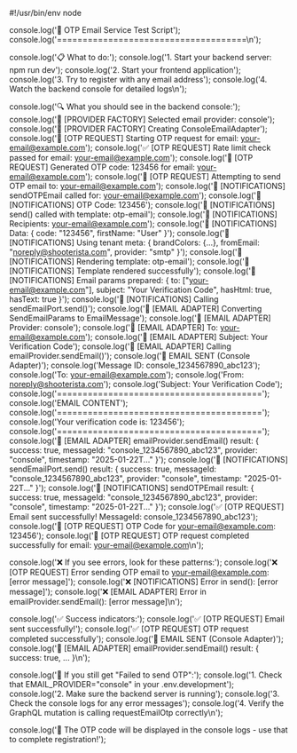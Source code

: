 #!/usr/bin/env node

console.log('🧪 OTP Email Service Test Script');
console.log('=====================================\n');

console.log('📋 What to do:');
console.log('1. Start your backend server: npm run dev');
console.log('2. Start your frontend application');
console.log('3. Try to register with any email address');
console.log('4. Watch the backend console for detailed logs\n');

console.log('🔍 What you should see in the backend console:');
console.log('📧 [PROVIDER FACTORY] Selected email provider: console');
console.log('📧 [PROVIDER FACTORY] Creating ConsoleEmailAdapter');
console.log('🔐 [OTP REQUEST] Starting OTP request for email: your-email@example.com');
console.log('✅ [OTP REQUEST] Rate limit check passed for email: your-email@example.com');
console.log('🔑 [OTP REQUEST] Generated OTP code: 123456 for email: your-email@example.com');
console.log('📧 [OTP REQUEST] Attempting to send OTP email to: your-email@example.com');
console.log('📧 [NOTIFICATIONS] sendOTPEmail called for: your-email@example.com');
console.log('📧 [NOTIFICATIONS] OTP Code: 123456');
console.log('📧 [NOTIFICATIONS] send() called with template: otp-email');
console.log('📧 [NOTIFICATIONS] Recipients: your-email@example.com');
console.log('📧 [NOTIFICATIONS] Data: { code: "123456", firstName: "User" }');
console.log('📧 [NOTIFICATIONS] Using tenant meta: { brandColors: {...}, fromEmail: "noreply@shooterista.com", provider: "smtp" }');
console.log('📧 [NOTIFICATIONS] Rendering template: otp-email');
console.log('📧 [NOTIFICATIONS] Template rendered successfully');
console.log('📧 [NOTIFICATIONS] Email params prepared: { to: ["your-email@example.com"], subject: "Your Verification Code", hasHtml: true, hasText: true }');
console.log('📧 [NOTIFICATIONS] Calling sendEmailPort.send()');
console.log('📧 [EMAIL ADAPTER] Converting SendEmailParams to EmailMessage');
console.log('📧 [EMAIL ADAPTER] Provider: console');
console.log('📧 [EMAIL ADAPTER] To: your-email@example.com');
console.log('📧 [EMAIL ADAPTER] Subject: Your Verification Code');
console.log('📧 [EMAIL ADAPTER] Calling emailProvider.sendEmail()');
console.log('📧 EMAIL SENT (Console Adapter)');
console.log('Message ID: console_1234567890_abc123');
console.log('To: your-email@example.com');
console.log('From: noreply@shooterista.com');
console.log('Subject: Your Verification Code');
console.log('========================================');
console.log('EMAIL CONTENT');
console.log('========================================');
console.log('Your verification code is: 123456');
console.log('========================================');
console.log('📧 [EMAIL ADAPTER] emailProvider.sendEmail() result: { success: true, messageId: "console_1234567890_abc123", provider: "console", timestamp: "2025-01-22T..." }');
console.log('📧 [NOTIFICATIONS] sendEmailPort.send() result: { success: true, messageId: "console_1234567890_abc123", provider: "console", timestamp: "2025-01-22T..." }');
console.log('📧 [NOTIFICATIONS] sendOTPEmail result: { success: true, messageId: "console_1234567890_abc123", provider: "console", timestamp: "2025-01-22T..." }');
console.log('✅ [OTP REQUEST] Email sent successfully! MessageId: console_1234567890_abc123');
console.log('📧 [OTP REQUEST] OTP Code for your-email@example.com: 123456');
console.log('🎉 [OTP REQUEST] OTP request completed successfully for email: your-email@example.com\n');

console.log('❌ If you see errors, look for these patterns:');
console.log('❌ [OTP REQUEST] Error sending OTP email to your-email@example.com: [error message]');
console.log('❌ [NOTIFICATIONS] Error in send(): [error message]');
console.log('❌ [EMAIL ADAPTER] Error in emailProvider.sendEmail(): [error message]\n');

console.log('✅ Success indicators:');
console.log('✅ [OTP REQUEST] Email sent successfully!');
console.log('✅ [OTP REQUEST] OTP request completed successfully');
console.log('📧 EMAIL SENT (Console Adapter)');
console.log('📧 [EMAIL ADAPTER] emailProvider.sendEmail() result: { success: true, ... }\n');

console.log('🔧 If you still get "Failed to send OTP":');
console.log('1. Check that EMAIL_PROVIDER="console" in your .env.development');
console.log('2. Make sure the backend server is running');
console.log('3. Check the console logs for any error messages');
console.log('4. Verify the GraphQL mutation is calling requestEmailOtp correctly\n');

console.log('🎯 The OTP code will be displayed in the console logs - use that to complete registration!');
